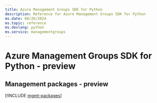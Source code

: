 ```yaml
---
title: Azure Management Groups SDK for Python
description: Reference for Azure Management Groups SDK for Python
ms.date: 08/26/2024
ms.topic: reference
ms.devlang: python
ms.service: managementgroups
---
```

# Azure Management Groups SDK for Python - preview

## Management packages - preview
[!INCLUDE [mgmt-packages](management-groups-mgmt-index.md)]
